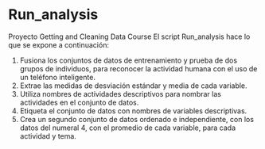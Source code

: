 # Run_analysis
Proyecto Getting and Cleaning Data Course
El script Run_analysis hace lo que se expone a continuación:
1. Fusiona los conjuntos de datos de entrenamiento y prueba de dos grupos de individuos, para reconocer la actividad humana con el uso de un teléfono inteligente.
2. Extrae las medidas de desviación estándar y media de cada variable.
3. Utiliza nombres de actividades descriptivos para nombrar las actividades en el conjunto de datos.
4. Etiqueta el conjunto de datos con nombres de variables descriptivas.
5. Crea un segundo conjunto de datos ordenado e independiente, con los datos del numeral 4, con el promedio de cada variable, para cada actividad y tema.
